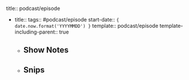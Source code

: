 title:: podcast/episode

  - title:: 
    tags:: #podcast/episode
    start-date:: ``{ date.now.format('YYYYMMDD') }``
    template:: podcast/episode
    template-including-parent:: true
    - Show Notes
      -
    - Snips
      -
